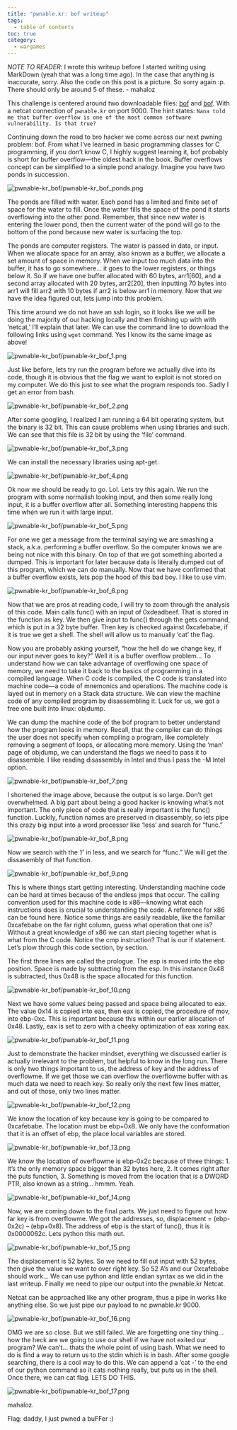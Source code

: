 ```yaml
---
title: "pwnable.kr: bof writeup"
tags:
  - table of contents
toc: true
category:
  - wargames
---
```


*NOTE TO READER*: I wrote this writeup before I started writing using MarkDown
(yeah that was a long time ago). In the case that anything is inaccurate, sorry.
Also the code on this post is a picture. So sorry again :p. There should only be
around 5 of these. - mahaloz

This challenge is centered around two downloadable files: [bof](http://pwnable.kr/bin/bof) and [bof](http://pwnable.kr/bin/bof.c). With a netcat connection of `pwnable.kr` on port 9000. The hint states: `Nana told me that buffer overflow is one of the most common software vulnerability. Is that true?`

Continuing down the road to bro hacker we come across our next pwning problem: bof. From what I’ve learned in basic programming classes for C programming, if you don’t know C, I highly suggest learning it, bof probably is short for buffer overflow—the oldest hack in the book. Buffer overflows concept can be simplified to a simple pond analogy. Imagine you have two ponds in succession.

![pwnable-kr_bof/pwnable-kr_bof_ponds.png](/assets/images/wargames/pwnable-kr_bof/pwnable-kr_bof_ponds.jpg) 

The ponds are filled with water. Each pond has a limited and finite set of space for the water to fill. Once the water fills the space of the pond it starts overflowing into the other pond. Remember, that since new water is entering the lower pond, then the current water of the pond will go to the bottom of the pond because new water is surfacing the top. 

The ponds are computer registers. The water is passed in data, or input. When we allocate space for an array, also known as a buffer, we allocate a set amount of space in memory. When we input too much data into the buffer, it has to go somewhere… it goes to the lower registers, or things below it. So if we have one buffer allocated with 60 bytes, arr1[60], and a second array allocated with 20 bytes, arr2[20], then inputting 70 bytes into arr1 will fill arr2 with 10 bytes if arr2 is below arr1 in memory. Now that we have the idea figured out, lets jump into this problem.

This time around we do not have an ssh login, so it looks like we will be doing the majority of our hacking locally and then finishing up with with ‘netcat,’ I’ll explain that later. We can use the command line to download the following links using `wget` command. Yes I know its the same image as above!

![pwnable-kr_bof/pwnable-kr_bof_1.png](/assets/images/wargames/pwnable-kr_bof/pwnable-kr_bof_1.png) 

Just like before, lets try run the program before we actually dive into its code, though it is obvious that the flag we want to exploit is not stored on my computer. We do this just to see what the program responds too. Sadly I get an error from bash.


![pwnable-kr_bof/pwnable-kr_bof_2.png](/assets/images/wargames/pwnable-kr_bof/pwnable-kr_bof_2.png) 

After some googling, I realized I am running a 64 bit operating system, but the binary is 32 bit. This can cause problems when using libraries and such. We can see that this file is 32 bit by using the ‘file’ command. 

![pwnable-kr_bof/pwnable-kr_bof_3.png](/assets/images/wargames/pwnable-kr_bof/pwnable-kr_bof_3.png) 

We can install the necessary libraries using apt-get.

![pwnable-kr_bof/pwnable-kr_bof_4.png](/assets/images/wargames/pwnable-kr_bof/pwnable-kr_bof_4.png)

Ok now we should be ready to go. Lol. Lets try this again. We run the program with some normalish looking input, and then some really long input, it is a buffer overflow after all. Something interesting happens this time when we run it with large input.


![pwnable-kr_bof/pwnable-kr_bof_5.png](/assets/images/wargames/pwnable-kr_bof/pwnable-kr_bof_5.png) 

For one we get a message from the terminal saying we are smashing a stack, a.k.a. performing a buffer overflow. So the computer knows we are being not nice with this binary. On top of that we got something aborted a dumped. This is important for later because data is literally dumped out of this program, which we can do manually. Now that we have confirmed that a buffer overflow exists, lets pop the hood of this bad boy. I like to use vim.

![pwnable-kr_bof/pwnable-kr_bof_6.png](/assets/images/wargames/pwnable-kr_bof/pwnable-kr_bof_6.png) 

Now that we are pros at reading code, I will try to zoom through the analysis of this code. Main calls func() with an input of 0xdeadbeef. That is stored in the function as key. We then give input to func() through the gets command, which is put in a 32 byte buffer. Then key is checked against 0xcafebabe, if it is true we get a shell. The shell will allow us to manually ‘cat’ the flag. 

Now you are probably asking yourself, “how the hell do we change key, if our input never goes to key?” Well it is a buffer overflow problem… To understand how we can take advantage of overflowing one space of memory, we need to take it back to the basics of programming in a compiled language. When C code is compiled, the C code is translated into machine code—a code of mnemonics and operations. The machine code is layed out in memory on a Stack data structure. We can view the machine code of any compiled program by disassembling it. Luck for us, we got a free one built into linux: objdump. 

We can dump the machine code of the bof program to better understand how the program looks in memory. Recall, that the compiler can do things the user does not specify when compiling a program, like completely removing a segment of loops, or allocating more memory. Using the ‘man’ page of objdump, we can understand the flags we need to pass it to disassemble. I like reading disassembly in Intel and thus I pass the -M Intel option. 


![pwnable-kr_bof/pwnable-kr_bof_7.png](/assets/images/wargames/pwnable-kr_bof/pwnable-kr_bof_7.png) 

I shortened the image above, because the output is so large. Don’t get overwhelmed. A big part about being a good hacker is knowing what’s not important. The only piece of code that is really important is the func() function. Luckily, function names are preserved in disassembly, so lets pipe this crazy big input into a word processor like ‘less’ and search for “func.”


![pwnable-kr_bof/pwnable-kr_bof_8.png](/assets/images/wargames/pwnable-kr_bof/pwnable-kr_bof_8.png) 

Now we search with the ‘/’ in less, and we search for “func.” We will get the dissasembly of that function.

![pwnable-kr_bof/pwnable-kr_bof_9.png](/assets/images/wargames/pwnable-kr_bof/pwnable-kr_bof_9.png) 

This is where things start getting interesting. Understanding machine code can be hard at times because of the endless jmps that occur. The calling convention used for this machine code is x86—knowing what each instructions does is crucial to understanding the code. A reference for x86 can be found here. 
Notice some things are easily readable, like the familiar 0xcafebabe on the far right column, guess what operation that one is? Without a great knowledge of x86 we can start piecing together what is what from the C code. Notice the cmp instruction? That is our if statement. Let’s plow through this code section, by section.

The first three lines are called the prologue. The esp is moved into the ebp position. Space is made by subtracting from the esp. In this instance 0x48 is subtracted, thus 0x48 is the space allocated for this function. 

![pwnable-kr_bof/pwnable-kr_bof_10.png](/assets/images/wargames/pwnable-kr_bof/pwnable-kr_bof_10.png) 

Next we have some values being passed and space being allocated to eax. The value 0x14 is copied into eax, then eax is copied, the procedure of mov, into ebp-0xc. This is important because this within our earlier allocation of 0x48. Lastly, eax is set to zero with a cheeky optimization of eax xoring eax. 


![pwnable-kr_bof/pwnable-kr_bof_11.png](/assets/images/wargames/pwnable-kr_bof/pwnable-kr_bof_11.png) 

Just to demonstrate the hacker mindset, everything we discussed earlier is actually irrelevant to the problem, but helpful to know in the long run. There is only two things important to us, the address of key and the address of overflowme. If we get those we can overflow the overflowme buffer with as much data we need to reach key. So really only the next few lines matter, and out of those, only two lines matter.

![pwnable-kr_bof/pwnable-kr_bof_12.png](/assets/images/wargames/pwnable-kr_bof/pwnable-kr_bof_12.png) 

We know the location of key because key is going to be compared to 0xcafebabe. The location must be ebp+0x8. We only have the conformation that it is an offset of ebp, the place local variables are stored.


![pwnable-kr_bof/pwnable-kr_bof_13.png](/assets/images/wargames/pwnable-kr_bof/pwnable-kr_bof_13.png) 

We know the location of overflowme is ebp-0x2c because of three things: 1. It’s the only memory space bigger than 32 bytes here, 2. It comes right after the puts function, 3. Something is moved from the location that is a DWORD PTR, also known as a string… hmmm. Yeah. 

![pwnable-kr_bof/pwnable-kr_bof_14.png](/assets/images/wargames/pwnable-kr_bof/pwnable-kr_bof_14.png) 

Now, we are coming down to the final parts. We just need to figure out how far key is from overflowme. We got the addresses, so, displacement = (ebp-0x2c) – (ebp+0x8). The address of ebp is the start of func(), thus it is 0x0000062c. Lets python this math out.


![pwnable-kr_bof/pwnable-kr_bof_15.png](/assets/images/wargames/pwnable-kr_bof/pwnable-kr_bof_15.png) 

The displacement is 52 bytes. So we need to fill out input with 52 bytes, then give the value we want to over right key. So 52 A’s and our 0xcafebabe should work… We can use python and little endian syntax as we did in the last writeup. Finally we need to pipe our output into the pwnable.kr Netcat.

Netcat can be approached like any other program, thus a pipe in works like anything else. So we just pipe our payload to nc pwnable.kr 9000.


![pwnable-kr_bof/pwnable-kr_bof_16.png](/assets/images/wargames/pwnable-kr_bof/pwnable-kr_bof_16.png) 

OMG we are so close. But we still failed. We are forgetting one tiny thing… how the heck are we going to use our shell if we have not exited our program? We can’t… thats the whole point of using bash. What we need to do is find a way to return us to the stdin which is in bash. After some google searching, there is a cool way to do this. We can append a ‘cat -’ to the end of our python command so it cats nothing really, but puts us in the shell. Once there, we can cat flag. LETS DO THIS.


![pwnable-kr_bof/pwnable-kr_bof_17.png](/assets/images/wargames/pwnable-kr_bof/pwnable-kr_bof_17.png) 

mahaloz.

Flag: daddy, I just pwned a buFFer :)








	








